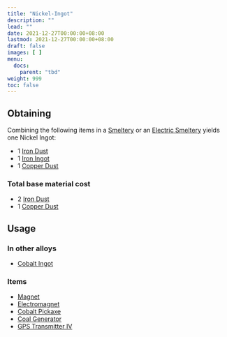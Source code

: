 ```yaml
---
title: "Nickel-Ingot"
description: ""
lead: ""
date: 2021-12-27T00:00:00+08:00
lastmod: 2021-12-27T00:00:00+08:00
draft: false
images: [ ]
menu:
  docs:
    parent: "tbd"
weight: 999
toc: false
---
```


## Obtaining

Combining the following items in a [Smeltery](/docs/slimefun/smeltery) or an [Electric Smeltery](/docs/slimefun/electric-smeltery) yields one Nickel Ingot:

* 1 [Iron Dust](/docs/slimefun/iron-dust)
* 1 [Iron Ingot](/docs/slimefun/iron-ingot)
* 1 [Copper Dust](/docs/slimefun/copper-dust)

### Total base material cost

* 2 [Iron Dust](/docs/slimefun/iron-dust)
* 1 [Copper Dust](/docs/slimefun/copper-dust)

## Usage

### In other alloys

* [Cobalt Ingot](/docs/slimefun/cobalt-ingot)

### Items

* [Magnet](/docs/slimefun/magnet)
* [Electromagnet](/docs/slimefun/electromagnet)
* [Cobalt Pickaxe](/docs/slimefun/cobalt-pickaxe)
* [Coal Generator](/docs/slimefun/coal-generator)
* [GPS Transmitter IV](/docs/slimefun/gps-transmitter)
